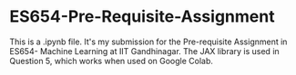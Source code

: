 # ES654-Pre-Requisite-Assignment
This is a .ipynb file. It's my submission for the Pre-requisite Assignment in ES654- Machine Learning at IIT Gandhinagar.
The JAX library is used in Question 5, which works when used on Google Colab.
